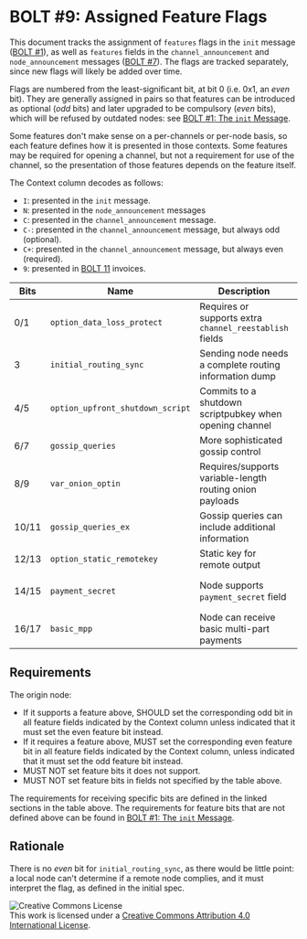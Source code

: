 # BOLT #9: Assigned Feature Flags

This document tracks the assignment of `features` flags in the `init`
message ([BOLT #1](01-messaging.md)), as well as `features` fields in
the `channel_announcement` and `node_announcement` messages ([BOLT
#7](07-routing-gossip.md)).  The flags are tracked separately, since
new flags will likely be added over time.

Flags are numbered from the least-significant bit, at bit 0 (i.e. 0x1,
an _even_ bit). They are generally assigned in pairs so that features
can be introduced as optional (_odd_ bits) and later upgraded to be compulsory
(_even_ bits), which will be refused by outdated nodes:
see [BOLT #1: The `init` Message](01-messaging.md#the-init-message).

Some features don't make sense on a per-channels or per-node basis, so
each feature defines how it is presented in those contexts.  Some
features may be required for opening a channel, but not a requirement
for use of the channel, so the presentation of those features depends
on the feature itself.

The Context column decodes as follows:
* `I`: presented in the `init` message.
* `N`: presented in the `node_announcement` messages
* `C`: presented in the `channel_announcement` message.
* `C-`: presented in the `channel_announcement` message, but always odd (optional).
* `C+`: presented in the `channel_announcement` message, but always even (required).
* `9`: presented in [BOLT 11](11-payment-encoding.md) invoices.

| Bits  | Name                             | Description                                               | Context  | Link                                  |
|-------|----------------------------------|-----------------------------------------------------------|----------|---------------------------------------|
| 0/1   | `option_data_loss_protect`       | Requires or supports extra `channel_reestablish` fields   | IN       | [BOLT #2][bolt02-retransmit]          |
| 3     | `initial_routing_sync`           | Sending node needs a complete routing information dump    | I        | [BOLT #7][bolt07-sync]                |
| 4/5   | `option_upfront_shutdown_script` | Commits to a shutdown scriptpubkey when opening channel   | IN       | [BOLT #2][bolt02-open]                |
| 6/7   | `gossip_queries`                 | More sophisticated gossip control                         | IN       | [BOLT #7][bolt07-query]               |
| 8/9   | `var_onion_optin`                | Requires/supports variable-length routing onion payloads  | IN       | [Routing Onion Specification][bolt04] |
| 10/11 | `gossip_queries_ex`              | Gossip queries can include additional information         | IN       | [BOLT #7][bolt07-query]               |
| 12/13| `option_static_remotekey`         | Static key for remote output                              | IN       | [BOLT #3](03-transactions.md)         |
| 14/15 | `payment_secret`                 | Node supports `payment_secret` field                      | IN9      | [Routing Onion Specification][bolt04]   |
| 16/17 | `basic_mpp`                      | Node can receive basic multi-part payments                | IN9      | [BOLT #3][bolt04-mpp]                 |

## Requirements

The origin node:
  * If it supports a feature above, SHOULD set the corresponding odd
    bit in all feature fields indicated by the Context column unless
	indicated that it must set the even feature bit instead.
  * If it requires a feature above, MUST set the corresponding even
    feature bit in all feature fields indicated by the Context column,
    unless indicated that it must set the odd feature bit instead.
  * MUST NOT set feature bits it does not support.
  * MUST NOT set feature bits in fields not specified by the table above.

The requirements for receiving specific bits are defined in the linked sections in the table above.
The requirements for feature bits that are not defined
above can be found in [BOLT #1: The `init` Message](01-messaging.md#the-init-message).

## Rationale

There is no _even_ bit for `initial_routing_sync`, as there would be little
point: a local node can't determine if a remote node complies, and it must
interpret the flag, as defined in the initial spec.

![Creative Commons License](https://i.creativecommons.org/l/by/4.0/88x31.png "License CC-BY")
<br>
This work is licensed under a [Creative Commons Attribution 4.0 International License](http://creativecommons.org/licenses/by/4.0/).

[bolt02-retransmit]: 02-peer-protocol.md#message-retransmission
[bolt02-open]: 02-peer-protocol.md#the-open_channel-message
[bolt04]: 04-onion-routing.md
[bolt07-sync]: 07-routing-gossip.md#initial-sync
[bolt07-query]: 07-routing-gossip.md#query-messages
[bolt04-mpp]: 04-onion-routing.md#basic-multi-part-payments
